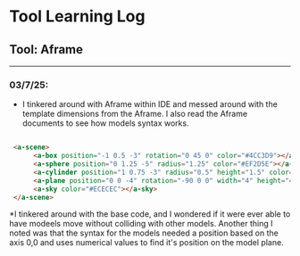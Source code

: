 # Tool Learning Log

## Tool: **Aframe**

---

### 03/7/25:
* I tinkered around with Aframe within IDE and messed around with the template dimensions from the Aframe. I also read the Aframe documents to see how models syntax works.

```HTML

 <a-scene>
      <a-box position="-1 0.5 -3" rotation="0 45 0" color="#4CC3D9"></a-box>
      <a-sphere position="0 1.25 -5" radius="1.25" color="#EF2D5E"></a-sphere>
      <a-cylinder position="1 0.75 -3" radius="0.5" height="1.5" color="#FFC65D"></a-cylinder>
      <a-plane position="0 0 -4" rotation="-90 0 0" width="4" height="4" color="#7BC8A4"></a-plane>
      <a-sky color="#ECECEC"></a-sky>
 </a-scene>

```
*I tinkered around with the base code, and I wondered if it were ever able to have modeels move without colliding with other models. Another thing I noted was that the syntax for the models needed a position based on the axis 0,0 and uses numerical values to find it's position on the model plane.

<!--
* Links you used today (websites, videos, etc)
* Things you tried, progress you made, etc
* Challenges, a-ha moments, etc
* Questions you still have
* What you're going to try next
-->
